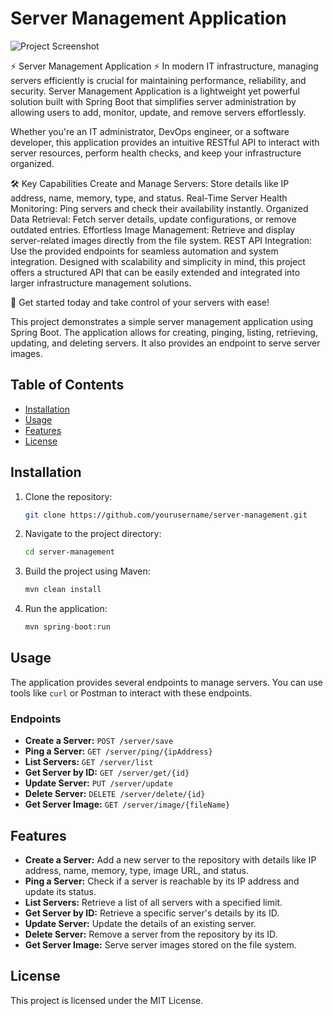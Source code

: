 # Server Management Application

![Project Screenshot](https://encrypted-tbn0.gstatic.com/images?q=tbn:ANd9GcQsEaDUbm-9Fn_f1AOKG7MGLkmvk1ShlMn5PywHxFty6y2BPhtUJOgXF3PIlTbj1N6Mh_M&usqp=CAU)

⚡ Server Management Application ⚡
In modern IT infrastructure, managing servers efficiently is crucial for maintaining performance, reliability, and security. Server Management Application is a lightweight yet powerful solution built with Spring Boot that simplifies server administration by allowing users to add, monitor, update, and remove servers effortlessly.

Whether you're an IT administrator, DevOps engineer, or a software developer, this application provides an intuitive RESTful API to interact with server resources, perform health checks, and keep your infrastructure organized.

🛠 Key Capabilities
Create and Manage Servers: Store details like IP address, name, memory, type, and status.
Real-Time Server Health Monitoring: Ping servers and check their availability instantly.
Organized Data Retrieval: Fetch server details, update configurations, or remove outdated entries.
Effortless Image Management: Retrieve and display server-related images directly from the file system.
REST API Integration: Use the provided endpoints for seamless automation and system integration.
Designed with scalability and simplicity in mind, this project offers a structured API that can be easily extended and integrated into larger infrastructure management solutions.

🚀 Get started today and take control of your servers with ease!


This project demonstrates a simple server management application using Spring Boot. The application allows for creating, pinging, listing, retrieving, updating, and deleting servers. It also provides an endpoint to serve server images.

## Table of Contents
- [Installation](#installation)
- [Usage](#usage)
- [Features](#features)
- [License](#license)

## Installation

1. Clone the repository:
    ```bash
    git clone https://github.com/yourusername/server-management.git
    ```

2. Navigate to the project directory:
    ```bash
    cd server-management
    ```

3. Build the project using Maven:
    ```bash
    mvn clean install
    ```

4. Run the application:
    ```bash
    mvn spring-boot:run
    ```

## Usage

The application provides several endpoints to manage servers. You can use tools like `curl` or Postman to interact with these endpoints.

### Endpoints

- **Create a Server:** `POST /server/save`
- **Ping a Server:** `GET /server/ping/{ipAddress}`
- **List Servers:** `GET /server/list`
- **Get Server by ID:** `GET /server/get/{id}`
- **Update Server:** `PUT /server/update`
- **Delete Server:** `DELETE /server/delete/{id}`
- **Get Server Image:** `GET /server/image/{fileName}`

## Features

- **Create a Server:** Add a new server to the repository with details like IP address, name, memory, type, image URL, and status.
- **Ping a Server:** Check if a server is reachable by its IP address and update its status.
- **List Servers:** Retrieve a list of all servers with a specified limit.
- **Get Server by ID:** Retrieve a specific server's details by its ID.
- **Update Server:** Update the details of an existing server.
- **Delete Server:** Remove a server from the repository by its ID.
- **Get Server Image:** Serve server images stored on the file system.

## License

This project is licensed under the MIT License. 
